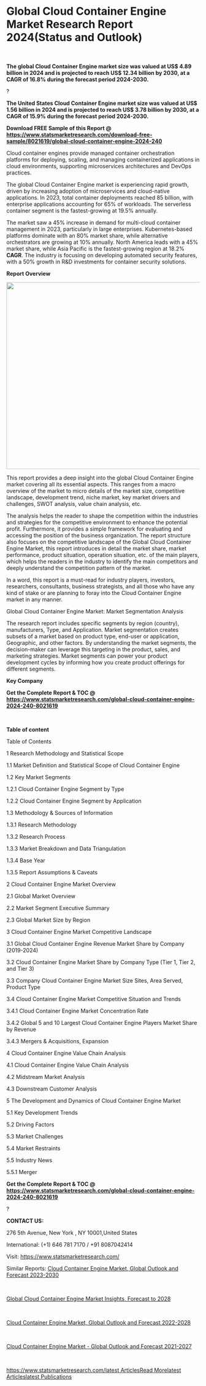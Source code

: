 <h1>Global Cloud Container Engine Market Research Report 2024(Status and Outlook)</h1><br/><p><strong>The global Cloud Container Engine market size was valued at US$ 4.89 billion in 2024 and is projected to reach US$ 12.34 billion by 2030, at a <strong>CAGR</strong> of 16.8% during the forecast period 2024-2030.</strong></p>
 
 
 
 <p>? </p>
 
 
 
 <p><strong>The United States Cloud Container Engine market size was valued at US$ 1.56 billion in 2024 and is projected to reach US$ 3.78 billion by 2030, at a <strong>CAGR</strong> of 15.9% during the forecast period 2024-2030.</strong></p>
 
 
 
 <p><strong>Download FREE Sample of this Report @ <a href="https://www.statsmarketresearch.com/download-free-sample/8021619/global-cloud-container-engine-2024-240">https://www.statsmarketresearch.com/download-free-sample/8021619/global-cloud-container-engine-2024-240</a></strong></p>
 
 
 
 <p>Cloud container engines provide managed container orchestration platforms for deploying, scaling, and managing containerized applications in cloud environments, supporting microservices architectures and DevOps practices.</p>
 
 
 
 <p>The global Cloud Container Engine market is experiencing rapid growth, driven by increasing adoption of microservices and cloud-native applications. In 2023, total container deployments reached 85 billion, with enterprise applications accounting for 65% of workloads. The serverless container segment is the fastest-growing at 19.5% annually.</p>
 
 
 
 <p>The market saw a 45% increase in demand for multi-cloud container management in 2023, particularly in large enterprises. Kubernetes-based platforms dominate with an 80% market share, while alternative orchestrators are growing at 10% annually. North America leads with a 45% market share, while Asia Pacific is the fastest-growing region at 18.2% <strong>CAGR</strong>. The industry is focusing on developing automated security features, with a 50% growth in R&D investments for container security solutions.</p>
 
 
 
 <p><strong style="text-align:center">Report Overview</strong></p>
 
 
 
 <p><img alt="" src="https://www.grandresearchstore.com/assets/report-images/CloudContainerEngineMarket.png" style="width: 731px; height: 487px;" /></p>
 
 
 
 <p>This report provides a deep insight into the global Cloud Container Engine market covering all its essential aspects. This ranges from a macro overview of the market to micro details of the market size, competitive landscape, development trend, niche market, key market drivers and challenges, SWOT analysis, value chain analysis, etc.</p>
 
 
 
 <p>The analysis helps the reader to shape the competition within the industries and strategies for the competitive environment to enhance the potential profit. Furthermore, it provides a simple framework for evaluating and accessing the position of the business organization. The report structure also focuses on the competitive landscape of the Global Cloud Container Engine Market, this report introduces in detail the market share, market performance, product situation, operation situation, etc. of the main players, which helps the readers in the industry to identify the main competitors and deeply understand the competition pattern of the market.</p>
 
 
 
 <p>In a word, this report is a must-read for industry players, investors, researchers, consultants, business strategists, and all those who have any kind of stake or are planning to foray into the Cloud Container Engine market in any manner.</p>
 
 
 
 <p>Global Cloud Container Engine Market: Market Segmentation Analysis</p>
 
 
 
 <p>The research report includes specific segments by region (country), manufacturers, Type, and Application. Market segmentation creates subsets of a market based on product type, end-user or application, Geographic, and other factors. By understanding the market segments, the decision-maker can leverage this targeting in the product, sales, and marketing strategies. Market segments can power your product development cycles by informing how you create product offerings for different segments.</p>
 
 
 
 <p><strong>Key Company</strong></p>
 
 
 
 <div><b>Get the Complete Report & TOC @ <a href="https://www.statsmarketresearch.com/global-cloud-container-engine-2024-240-8021619">https://www.statsmarketresearch.com/global-cloud-container-engine-2024-240-8021619</a></b></div>
 
 
 
 <p><br />
 
 <b>Table of content</b></p>
 
 
 
 <p>Table of Contents<br />
 
 1 Research Methodology and Statistical Scope<br />
 
 1.1 Market Definition and Statistical Scope of Cloud Container Engine<br />
 
 1.2 Key Market Segments<br />
 
 1.2.1 Cloud Container Engine Segment by Type<br />
 
 1.2.2 Cloud Container Engine Segment by Application<br />
 
 1.3 Methodology & Sources of Information<br />
 
 1.3.1 Research Methodology<br />
 
 1.3.2 Research Process<br />
 
 1.3.3 Market Breakdown and Data Triangulation<br />
 
 1.3.4 Base Year<br />
 
 1.3.5 Report Assumptions & Caveats<br />
 
 2 Cloud Container Engine Market Overview<br />
 
 2.1 Global Market Overview<br />
 
 2.2 Market Segment Executive Summary<br />
 
 2.3 Global Market Size by Region<br />
 
 3 Cloud Container Engine Market Competitive Landscape<br />
 
 3.1 Global Cloud Container Engine Revenue Market Share by Company (2019-2024)<br />
 
 3.2 Cloud Container Engine Market Share by Company Type (Tier 1, Tier 2, and Tier 3)<br />
 
 3.3 Company Cloud Container Engine Market Size Sites, Area Served, Product Type<br />
 
 3.4 Cloud Container Engine Market Competitive Situation and Trends<br />
 
 3.4.1 Cloud Container Engine Market Concentration Rate<br />
 
 3.4.2 Global 5 and 10 Largest Cloud Container Engine Players Market Share by Revenue<br />
 
 3.4.3 Mergers & Acquisitions, Expansion<br />
 
 4 Cloud Container Engine Value Chain Analysis<br />
 
 4.1 Cloud Container Engine Value Chain Analysis<br />
 
 4.2 Midstream Market Analysis<br />
 
 4.3 Downstream Customer Analysis<br />
 
 5 The Development and Dynamics of Cloud Container Engine Market<br />
 
 5.1 Key Development Trends<br />
 
 5.2 Driving Factors<br />
 
 5.3 Market Challenges<br />
 
 5.4 Market Restraints<br />
 
 5.5 Industry News<br />
 
 5.5.1 Merger</p>
 
 
 
 <div><b>Get the Complete Report & TOC @ <a href="https://www.statsmarketresearch.com/global-cloud-container-engine-2024-240-8021619">https://www.statsmarketresearch.com/global-cloud-container-engine-2024-240-8021619</a></b></div>
 
 
 
 <p>? </p>
 
 
 
 <p><b>CONTACT US:</b><br />
 
 276 5th Avenue, New York , NY 10001,United States<br />
 
 International: (+1) 646 781 7170 / +91 8087042414<br />
 
 Visit: <a href="https://www.statsmarketresearch.com/">https://www.statsmarketresearch.com/</a><br />
 
 Similar Reports: <a href="https://www.statsmarketresearch.com/global-cloud-container-engine-2024-240-8021619">Cloud Container Engine Market, Global Outlook and Forecast 2023-2030</a><br />
 
 <br />
 
 <a href="https://www.statsmarketresearch.com/global-cloud-container-engine-2024-240-8021619">Global Cloud Container Engine Market Insights, Forecast to 2028</a><br />
 
 <br />
 
 <a href="https://www.statsmarketresearch.com/global-cloud-container-engine-2024-240-8021619">Cloud Container Engine Market, Global Outlook and Forecast 2022-2028</a><br />
 
 <br />
 
 <a href="https://www.statsmarketresearch.com/global-cloud-container-engine-2024-240-8021619">Cloud Container Engine Market - Global Outlook and Forecast 2021-2027</a><br />
 
 <br />
 
 <a href="https://gyeongbokgung.com">https://www.statsmarketresearch.com/</a><a href="https://hallyeomaritime.com">latest Articles</a><a href="https://jingwansa.com">Read More</a><a href="https://nguoiviet.jp/">latest Articles</a><a href="https://www.intelmarketresearch.com/">latest Publications</a></p>
